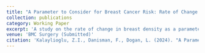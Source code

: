 ```yaml
---
title: "A Parameter to Consider for Breast Cancer Risk: Rate of Change in Breast Density"
collection: publications
category: Working Paper
excerpt: 'A study on the rate of change in breast density as a parameter for assessing breast cancer risk.'
venue: 'BMC Surgery (Submitted)'
citation: 'Kalaylioglu, Z.I., Danisman, F., Dogan, L. (2024). "A Parameter to Consider for Breast Cancer Risk: Rate of Change in Breast Density." <i>BMC Surgery</i>.'
---
```

